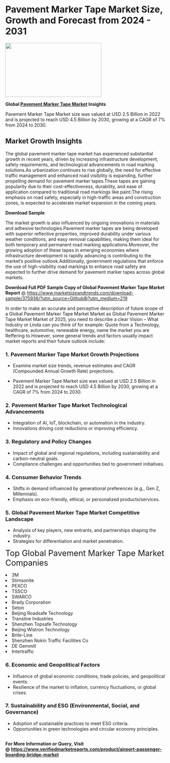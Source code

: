 <H1>Pavement Marker Tape Market Size, Growth and Forecast from 2024 - 2031</H1><img class="aligncenter size-medium wp-image-584254" src="https://thirdeyenews.in/wp-content/uploads/2024/09/Global-Market-Research-300x168.jpeg" alt="" width="300" height="168" /><p><strong>Global&nbsp;<a href="https://www.marketsizeandtrends.com/download-sample/375936/?utm_source=Github8j?utm_medium=219">Pavement Marker Tape Market</a> Insights</strong></p><p>Pavement Marker Tape Market size was valued at USD 2.5 Billion in 2022 and is projected to reach USD 4.5 Billion by 2030, growing at a CAGR of 7% from 2024 to 2030.</p><p><h2>Market Growth Insights</h2> <p>The global pavement marker tape market has experienced substantial growth in recent years, driven by increasing infrastructure development, safety requirements, and technological advancements in road marking solutions.As urbanization continues to rise globally, the need for effective traffic management and enhanced road visibility is expanding, further propelling demand for pavement marker tapes.These tapes are gaining popularity due to their cost-effectiveness, durability, and ease of application compared to traditional road markings like paint.The rising emphasis on road safety, especially in high-traffic areas and construction zones, is expected to accelerate market expansion in the coming years.</p> <p><strong>Download Sample</strong></p> <p>The market growth is also influenced by ongoing innovations in materials and adhesive technologies.Pavement marker tapes are being developed with superior reflective properties, improved durability under various weather conditions, and easy removal capabilities, making them ideal for both temporary and permanent road marking applications.Moreover, the growing adoption of these tapes in emerging economies where infrastructure development is rapidly advancing is contributing to the market’s positive outlook.Additionally, government regulations that enforce the use of high-visibility road markings to enhance road safety are expected to further drive demand for pavement marker tapes across global markets.</p> <p><span class=""><strong>Download Full PDF Sample Copy of Global Pavement Marker Tape Market Report</strong> @ <a href="https://www.marketsizeandtrends.com/download-sample/375936/?utm_source=Github8j?utm_medium=219" target="_blank">https://www.marketsizeandtrends.com/download-sample/375936/?utm_source=Github8j?utm_medium=219</a></span></p><p>In order to make an accurate and perceptive description of future scope of a Global&nbsp;Pavement Marker Tape Market Market as Global&nbsp;Pavement Marker Tape Market Market of 2025, you need to describe a clear Vision &ndash; What Industry or Linda can you think of for example: Quote from a Technology, healthcare, automotive, renewable energy, name the market you are Reffering to.However, some general trends and factors usually impact market reports and their future outlook include:</p><h3>1.&nbsp;<strong>Pavement Marker Tape Market Growth Projections</strong></h3><ul><li>Examine market size trends, revenue estimates and CAGR (Compounded Annual Growth Rate) projections.</li><li><p>Pavement Marker Tape Market size was valued at USD 2.5 Billion in 2022 and is projected to reach USD 4.5 Billion by 2030, growing at a CAGR of 7% from 2024 to 2030.</p></li></ul><h3>2.&nbsp;<strong>Pavement Marker Tape Market Technological Advancements</strong></h3><ul><li>Integration of AI, IoT, blockchain, or automation in the industry.</li><li>Innovations driving cost reductions or improving efficiency.</li></ul><h3>3.&nbsp;<strong>Regulatory and Policy Changes</strong></h3><ul><li>Impact of global and regional regulations, including sustainability and carbon-neutral goals.</li><li>Compliance challenges and opportunities tied to government initiatives.</li></ul><h3>4.&nbsp;<strong>Consumer Behavior Trends</strong></h3><ul><li>Shifts in demand influenced by generational preferences (e.g., Gen Z, Millennials).</li><li>Emphasis on eco-friendly, ethical, or personalized products/services.</li></ul><h3>5.&nbsp;<strong>Global Pavement Marker Tape Market Competitive Landscape</strong></h3><ul><li>Analysis of key players, new entrants, and partnerships shaping the industry.</li><li>Strategies for differentiation and market penetration.</li></ul><p data-pm-slice="1 1 []"><span style="color: inherit; font-family: inherit; font-size: 25px;">Top Global Pavement Marker Tape Market Companies</span></p><div class="" data-test-id=""><p><li>3M</li><li> Stimsonite</li><li> PEXCO</li><li> TSSCO</li><li> SWARCO</li><li> Brady Corporation</li><li> Seton</li><li> Beijing Roadsafe Technology</li><li> Transline Industries</li><li> Shenzhen Topsafe Technology</li><li> Beijing Wistron Technology</li><li> Brite-Line</li><li> Shenzhen Nokin Traffic Facilities Co</li><li> DE Gemmill</li><li> Intertraffic</li></p></div><h3>6.&nbsp;<strong>Economic and Geopolitical Factors</strong></h3><ul><li>Influence of global economic conditions, trade policies, and geopolitical events.</li><li>Resilience of the market to inflation, currency fluctuations, or global crises.</li></ul><h3>7.&nbsp;<strong>Sustainability and ESG (Environmental, Social, and Governance)</strong></h3><ul><li>Adoption of sustainable practices to meet ESG criteria.</li><li>Opportunities in green technologies and circular economy principles.</li></ul><h2><strong style="font-size: 14px;">For More Information or Query, Visit @&nbsp;</strong><a style="background-color: #ffffff; font-size: 14px;" href="https://www.marketsizeandtrends.com/report/pavement-marker-tape-market/" target="_blank">https://www.verifiedmarketreports.com/product/airport-passenger-boarding-bridge-market</a></h2>